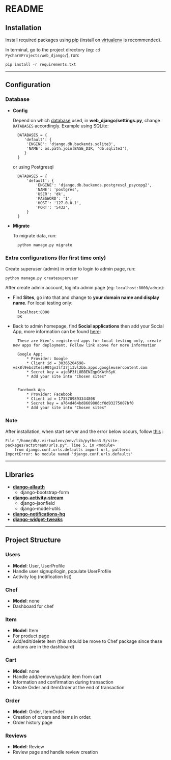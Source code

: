 # README #

## Installation ##

Install required packages using [pip](https://pip.pypa.io/en/stable/) (install on [virtualenv](https://virtualenv.pypa.io/en/stable/) is recommended).

In terminal, go to the project directory (eg: `cd PycharmProjects/web_django/`), run:

    pip install -r requirements.txt

* * *

## Configuration ##

### Database ###

* **Config**

    Depend on which [database](https://docs.djangoproject.com/en/1.10/topics/install/#database-installation) used, in **web_django/settings.py**, change `DATABASES` accordingly. Example using SQLite:

        DATABASES = {
           'default': {
            'ENGINE': 'django.db.backends.sqlite3',
            'NAME': os.path.join(BASE_DIR, 'db.sqlite3'),
           }
        }

    or using Postgresql

        DATABASES = {
            'default': {
                'ENGINE': 'django.db.backends.postgresql_psycopg2',
                'NAME': 'postgres',
                'USER': 'dk',
                'PASSWORD': '1',
                'HOST': '127.0.0.1',
                'PORT': '5432',
            }
        }

* **Migrate**

    To migrate data, run:

        python manage.py migrate


### Extra configurations (for first time only) ###

Create superuser (admin) in order to login to admin page, run:

    python manage.py createsuperuser

After create admin account, loginto admin page (eg: `localhost:8000/admin`):

* Find **Sites**, go into that and change to **your domain name and display name**. For local testing only:

        localhost:8000
        DK

* Back to admin homepage, find **Social applications** then add your Social App, more information can be found [here](http://django-allauth.readthedocs.io/en/latest/providers.html):

        These are Kien's registered apps for local testing only, create new apps for deployment. Follow link above for more information

        Google App:
            * Provider: Google
            * Client id = 30365204598-vsk8l9ebs3tes590tgn3lf37ji3vl2bb.apps.googleusercontent.com
            * Secret key = aje8P3fL8BBENZqpGKAthSyK
            * Add your site into "Chosen sites"


        Facebook App
            * Provider: Facebook
            * Client id = 1735709893344808
            * Secret key = a764d464bd8609806cf0d93275007bf0
            * Add your site into "Chosen sites"

### Note ###

After installation, when start server and the error below occurs, follow [this](https://github.com/justquick/django-activity-stream/issues/308) :

    File "/home/dk/.virtualenv/env/lib/python3.5/site-packages/actstream/urls.py", line 5, in <module>
        from django.conf.urls.defaults import url, patterns
    ImportError: No module named 'django.conf.urls.defaults'

* * *

## Libraries ##

* **[django-allauth](http://django-allauth.readthedocs.io/en/latest/index.html)**
    + django-bootstrap-form
* **[django-activity-stream](http://django-activity-stream.readthedocs.io/en/latest/)**
    + django-jsonfield
    + django-model-utils
* **[django-notifications-hq](https://github.com/django-notifications/django-notifications)**
* **[django-widget-tweaks](https://github.com/kmike/django-widget-tweaks/)**

* * *

## Project Structure ##

### Users ###
* **Model**: User, UserProfile
* Handle user signup/login, populate UserProfile
* Activity log (notification list)

### Chef ###
* **Model**: none
* Dashboard for chef

### Item ###
* **Model**: Item
* For product page
* Add/edit/delete item (this should be move to Chef package since these actions are in the dashboard)

### Cart ###
* **Model**: none
* Handle add/remove/update item from cart
* Information and confirmation during transaction
* Create Order and ItemOrder at the end of transaction

### Order ###
* **Model**: Order, ItemOrder
* Creation of orders and items in order.
* Order history page

### Reviews ###
* **Model**: Review
* Review page and handle review creation
